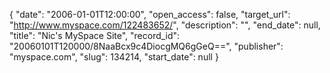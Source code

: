 {
  "date": "2006-01-01T12:00:00", 
  "open_access": false, 
  "target_url": "http://www.myspace.com/122483652/", 
  "description": "", 
  "end_date": null, 
  "title": "Nic's MySpace Site", 
  "record_id": "20060101T120000/8NaaBcx9c4DiocgMQ6gGeQ==", 
  "publisher": "myspace.com", 
  "slug": 134214, 
  "start_date": null
}

